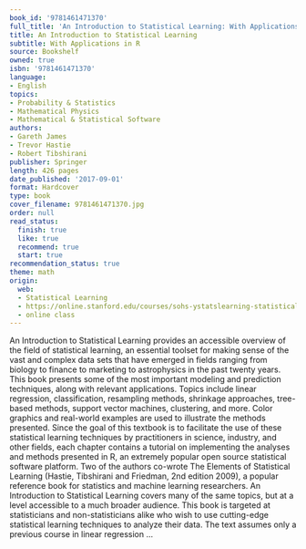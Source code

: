 ```yaml
---
book_id: '9781461471370'
full_title: 'An Introduction to Statistical Learning: With Applications in R'
title: An Introduction to Statistical Learning
subtitle: With Applications in R
source: Bookshelf
owned: true
isbn: '9781461471370'
language:
- English
topics:
- Probability & Statistics
- Mathematical Physics
- Mathematical & Statistical Software
authors:
- Gareth James
- Trevor Hastie
- Robert Tibshirani
publisher: Springer
length: 426 pages
date_published: '2017-09-01'
format: Hardcover
type: book
cover_filename: 9781461471370.jpg
order: null
read_status:
  finish: true
  like: true
  recommend: true
  start: true
recommendation_status: true
theme: math
origin:
  web:
  - Statistical Learning
  - https://online.stanford.edu/courses/sohs-ystatslearning-statistical-learning
  - online class
---
```

An Introduction to Statistical Learning provides an accessible overview of the field of statistical learning, an essential toolset for making sense of the vast and complex data sets that have emerged in fields ranging from biology to finance to marketing to astrophysics in the past twenty years. This book presents some of the most important modeling and prediction techniques, along with relevant applications. Topics include linear regression, classification, resampling methods, shrinkage approaches, tree- based methods, support vector machines, clustering, and more. Color graphics and real-world examples are used to illustrate the methods presented. Since the goal of this textbook is to facilitate the use of these statistical learning techniques by practitioners in science, industry, and other fields, each chapter contains a tutorial on implementing the analyses and methods presented in R, an extremely popular open source statistical software platform. Two of the authors co-wrote The Elements of Statistical Learning (Hastie, Tibshirani and Friedman, 2nd edition 2009), a popular reference book for statistics and machine learning researchers. An Introduction to Statistical Learning covers many of the same topics, but at a level accessible to a much broader audience. This book is targeted at statisticians and non-statisticians alike who wish to use cutting-edge statistical learning techniques to analyze their data. The text assumes only a previous course in linear regression ...
